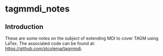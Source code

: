 # tagmmdi_notes

Introduction
------------

These are some notes on the subject of extending MDI to cover TAGM using LaTex. The associated code can be found at: https://github.com/stcolema/tagmmdi.
